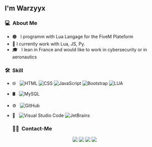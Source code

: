 <h2>I'm Warzyyx</h2>

<h3> 💻 &nbsp;About Me </h3>

- 🟠 &nbsp; I programm with Lua Langage for the FiveM Plateform
- 🧰 I currently work with Lua, JS, Py.
- 🎓 &nbsp; I lean in France and would like to work in cybersecurity or in aeronautics

<h3> 🛠 &nbsp;Skill</h3>

- 🌐 &nbsp;
  ![HTML](https://img.shields.io/badge/-HTML-333333?style=flat&logo=HTML5)
  ![CSS](https://img.shields.io/badge/-CSS-333333?style=flat&logo=CSS3&logoColor=1572B6)
  ![JavaScript](https://img.shields.io/badge/-JavaScript-333333?style=flat&logo=javascript)
  ![Bootstrap](https://img.shields.io/badge/-Bootstrap-333333?style=flat&logo=bootstrap&logoColor=563D7C)
  ![LUA](https://img.shields.io/badge/-LUA-333333?style=flat&logo=LUA)
- 🛢 &nbsp;
  ![MySQL](https://img.shields.io/badge/-MySQL-333333?style=flat&logo=mysql)
- ⚙️ &nbsp;
  ![GitHub](https://img.shields.io/badge/-GitHub-333333?style=flat&logo=github)
- 🔧 &nbsp;
  ![Visual Studio Code](https://img.shields.io/badge/-Visual%20Studio%20Code-333333?style=flat&logo=visual-studio-code&logoColor=007ACC)
  ![JetBrains](https://img.shields.io/badge/-JetBrains-333333?style=flat&logo=jetbrains)
  
  <h3> 🤝🏻 &nbsp;Contact-Me </h3>

<p align="center">
<a href="https://cameronthompson.io"><img src="https://img.shields.io/badge/-cameronthompson.io-3423A6?style=flat-square&logo=Google-Chrome&logoColor=white"/></a>
<a href="https://discord.gg/K4nFt5nN8A"><img src="https://img.shields.io/badge/-Discord%20Server-0077B5?style=flat-square&logo=Discord&logoColor=white"/></a>
  <a href=""><img src="https://img.shields.io/badge/-warzyyx#3636-0077B5?style=flat-square&logo=Discord&logoColor=white"/></a>
<a href="mailto:contact.warzyyx@gmail.com"><img src="https://img.shields.io/badge/-contact.warzyyx@gmail.com-D14836?style=flat-square&logo=Gmail&logoColor=white"/></a>

